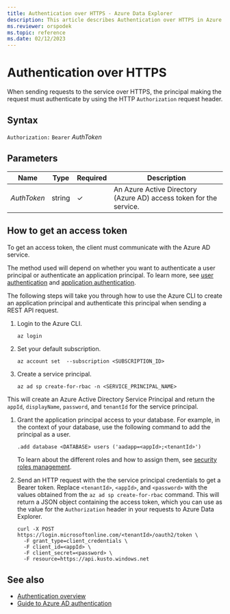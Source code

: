 ```yaml
---
title: Authentication over HTTPS - Azure Data Explorer
description: This article describes Authentication over HTTPS in Azure Data Explorer.
ms.reviewer: orspodek
ms.topic: reference
ms.date: 02/12/2023
---
```

# Authentication over HTTPS

When sending requests to the service over HTTPS, the principal making the request
must authenticate by using the HTTP `Authorization` request header.

## Syntax

`Authorization:` `Bearer` *AuthToken*

## Parameters

| Name | Type | Required | Description |
|--|--|--|--|
| *AuthToken*| string | &check; | An Azure Active Directory (Azure AD) access token for the service.|

## How to get an access token

To get an access token, the client must communicate with the Azure AD service.

The method used will depend on whether you want to authenticate a user principal or authenticate an application principal. To learn more, see [user authentication](../../management/access-control/how-to-authenticate-with-aad.md#user-authentication) and [application authentication](../../management/access-control/how-to-authenticate-with-aad.md#application-authentication).

The following steps will take you through how to use the Azure CLI to create an application principal and authenticate this principal when sending a REST API request.

1. Login to the Azure CLI.

      ```dotnetcli
      az login
      ```

1. Set your default subscription.

      ```dotnetcli
      az account set  --subscription <SUBSCRIPTION_ID>
      ```

1. Create a service principal.

      ```dotnetcli
      az ad sp create-for-rbac -n <SERVICE_PRINCIPAL_NAME> 
      ```

  This will create an Azure Active Directory Service Principal and return the `appId`, `displayName`, `password`, and `tenantId` for the service principal.

1. Grant the application principal access to your database. For example, in the context of your database, use the following command to add the principal as a user.

      ```kusto
      .add database <DATABASE> users ('aadapp=<appId>;<tenantId>')
      ```

      To learn about the different roles and how to assign them, see [security roles management](../../management/security-roles.md).

1. Send an HTTP request with the the service principal credentials to get a Bearer token. Replace `<tenantId>`, `<appId>`, and `<password>` with the values obtained from the `az ad sp create-for-rbac` command. This will return a JSON object containing the access token, which you can use as the value for the `Authorization` header in your requests to Azure Data Explorer.

      ```dotnetcli
      curl -X POST https://login.microsoftonline.com/<tenantId>/oauth2/token \
        -F grant_type=client_credentials \
        -F client_id=<appId> \
        -F client_secret=<password> \
        -F resource=https://api.kusto.windows.net
      ```

## See also

* [Authentication overview](../../management/access-control/index.md)
* [Guide to Azure AD authentication](../../management/access-control/how-to-authenticate-with-aad.md)
